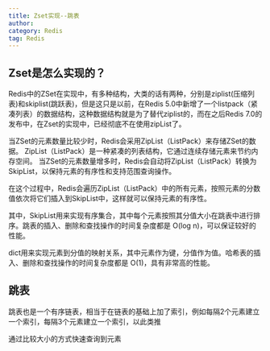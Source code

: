 ```yaml
---
title: Zset实现--跳表
author:
category: Redis
tag: Redis
---
```


## Zset是怎么实现的？

Redis中的ZSet在实现中，有多种结构，大类的话有两种，分别是ziplist(压缩列表)和skiplist(跳跃表)，但是这只是以前，在Redis
5.0中新增了一个listpack（紧凑列表）的数据结构，这种数据结构就是为了替代ziplist的，而在之后Redis
7.0的发布中，在Zset的实现中，已经彻底不在使用zipList了。

当ZSet的元素数量比较少时，Redis会采用ZipList（ListPack）来存储ZSet的数据。
ZipList（ListPack）是一种紧凑的列表结构，它通过连续存储元素来节约内存空间。
当ZSet的元素数量增多时，Redis会自动将ZipList（ListPack）转换为SkipList，以保持元素的有序性和支持范围查询操作。

在这个过程中，Redis会遍历ZipList（ListPack）中的所有元素，按照元素的分数值依次将它们插入到SkipList中，这样就可以保持元素的有序性。

其中，SkipList用来实现有序集合，其中每个元素按照其分值大小在跳表中进行排序。跳表的插入、删除和查找操作的时间复杂度都是 O(log
n)，可以保证较好的性能。

dict用来实现元素到分值的映射关系，其中元素作为键，分值作为值。哈希表的插入、删除和查找操作的时间复杂度都是 O(1)，具有非常高的性能。

## 跳表

跳表也是一个有序链表，相当于在链表的基础上加了索引，例如每隔2个元素建立一个索引，每隔3个元素建立一个索引，以此类推

通过比较大小的方式快速查询到元素


